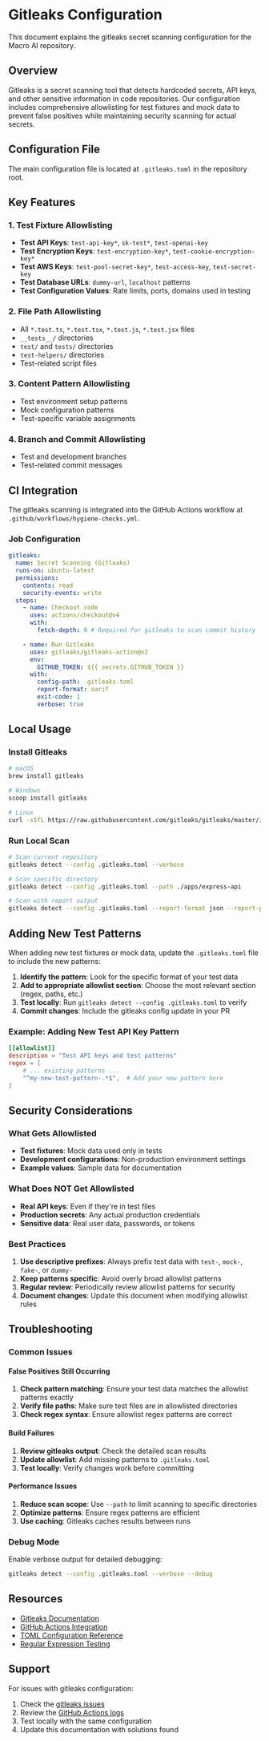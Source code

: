 # Gitleaks Configuration

This document explains the gitleaks secret scanning configuration for the Macro AI repository.

## Overview

Gitleaks is a secret scanning tool that detects hardcoded secrets, API keys, and other sensitive information in code
repositories. Our configuration includes comprehensive allowlisting for test fixtures and mock data to prevent false
positives while maintaining security scanning for actual secrets.

## Configuration File

The main configuration file is located at `.gitleaks.toml` in the repository root.

## Key Features

### 1. Test Fixture Allowlisting

- **Test API Keys**: `test-api-key*`, `sk-test*`, `test-openai-key`
- **Test Encryption Keys**: `test-encryption-key*`, `test-cookie-encryption-key*`
- **Test AWS Keys**: `test-pool-secret-key*`, `test-access-key`, `test-secret-key`
- **Test Database URLs**: `dummy-url`, `localhost` patterns
- **Test Configuration Values**: Rate limits, ports, domains used in testing

### 2. File Path Allowlisting

- All `*.test.ts`, `*.test.tsx`, `*.test.js`, `*.test.jsx` files
- `__tests__/` directories
- `test/` and `tests/` directories
- `test-helpers/` directories
- Test-related script files

### 3. Content Pattern Allowlisting

- Test environment setup patterns
- Mock configuration patterns
- Test-specific variable assignments

### 4. Branch and Commit Allowlisting

- Test and development branches
- Test-related commit messages

## CI Integration

The gitleaks scanning is integrated into the GitHub Actions workflow at `.github/workflows/hygiene-checks.yml`.

### Job Configuration

```yaml
gitleaks:
  name: Secret Scanning (Gitleaks)
  runs-on: ubuntu-latest
  permissions:
    contents: read
    security-events: write
  steps:
    - name: Checkout code
      uses: actions/checkout@v4
      with:
        fetch-depth: 0 # Required for gitleaks to scan commit history

    - name: Run Gitleaks
      uses: gitleaks/gitleaks-action@v2
      env:
        GITHUB_TOKEN: ${{ secrets.GITHUB_TOKEN }}
      with:
        config-path: .gitleaks.toml
        report-format: sarif
        exit-code: 1
        verbose: true
```

## Local Usage

### Install Gitleaks

```bash
# macOS
brew install gitleaks

# Windows
scoop install gitleaks

# Linux
curl -sSfL https://raw.githubusercontent.com/gitleaks/gitleaks/master/install.sh | sh -s -- -b /usr/local/bin
```

### Run Local Scan

```bash
# Scan current repository
gitleaks detect --config .gitleaks.toml --verbose

# Scan specific directory
gitleaks detect --config .gitleaks.toml --path ./apps/express-api

# Scan with report output
gitleaks detect --config .gitleaks.toml --report-format json --report-path gitleaks-report.json
```

## Adding New Test Patterns

When adding new test fixtures or mock data, update the `.gitleaks.toml` file to include the new patterns:

1. **Identify the pattern**: Look for the specific format of your test data
2. **Add to appropriate allowlist section**: Choose the most relevant section (regex, paths, etc.)
3. **Test locally**: Run `gitleaks detect --config .gitleaks.toml` to verify
4. **Commit changes**: Include the gitleaks config update in your PR

### Example: Adding New Test API Key Pattern

```toml
[[allowlist]]
description = "Test API keys and test patterns"
regex = [
    # ... existing patterns ...
    "^my-new-test-pattern-.*$",  # Add your new pattern here
]
```

## Security Considerations

### What Gets Allowlisted

- **Test fixtures**: Mock data used only in tests
- **Development configurations**: Non-production environment settings
- **Example values**: Sample data for documentation

### What Does NOT Get Allowlisted

- **Real API keys**: Even if they're in test files
- **Production secrets**: Any actual production credentials
- **Sensitive data**: Real user data, passwords, or tokens

### Best Practices

1. **Use descriptive prefixes**: Always prefix test data with `test-`, `mock-`, `fake-`, or `dummy-`
2. **Keep patterns specific**: Avoid overly broad allowlist patterns
3. **Regular review**: Periodically review allowlist patterns for security
4. **Document changes**: Update this document when modifying allowlist rules

## Troubleshooting

### Common Issues

#### False Positives Still Occurring

1. **Check pattern matching**: Ensure your test data matches the allowlist patterns exactly
2. **Verify file paths**: Make sure test files are in allowlisted directories
3. **Check regex syntax**: Ensure allowlist regex patterns are correct

#### Build Failures

1. **Review gitleaks output**: Check the detailed scan results
2. **Update allowlist**: Add missing patterns to `.gitleaks.toml`
3. **Test locally**: Verify changes work before committing

#### Performance Issues

1. **Reduce scan scope**: Use `--path` to limit scanning to specific directories
2. **Optimize patterns**: Ensure regex patterns are efficient
3. **Use caching**: Gitleaks caches results between runs

### Debug Mode

Enable verbose output for detailed debugging:

```bash
gitleaks detect --config .gitleaks.toml --verbose --debug
```

## Resources

- [Gitleaks Documentation](https://gitleaks.io/)
- [GitHub Actions Integration](https://github.com/gitleaks/gitleaks-action)
- [TOML Configuration Reference](https://toml.io/en/)
- [Regular Expression Testing](https://regex101.com/)

## Support

For issues with gitleaks configuration:

1. Check the [gitleaks issues](https://github.com/gitleaks/gitleaks/issues)
2. Review the [GitHub Actions logs](https://docs.github.com/en/actions/monitoring-and-logging)
3. Test locally with the same configuration
4. Update this documentation with solutions found
